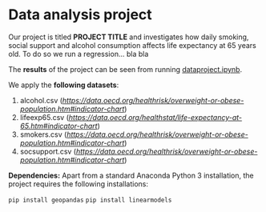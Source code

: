 # Data analysis project

Our project is titled **PROJECT TITLE** and investigates how daily smoking, social support and alcohol consumption affects life expectancy at 65 years old. To do so we run a regression... bla bla

The **results** of the project can be seen from running [dataproject.ipynb](dataproject.ipynb).

We apply the **following datasets**:

1. alcohol.csv (*https://data.oecd.org/healthrisk/overweight-or-obese-population.htm#indicator-chart*) 
1. lifeexp65.csv (*https://data.oecd.org/healthstat/life-expectancy-at-65.htm#indicator-chart*)
1. smokers.csv (*https://data.oecd.org/healthrisk/overweight-or-obese-population.htm#indicator-chart*)
1. socsupport.csv (*https://data.oecd.org/healthrisk/overweight-or-obese-population.htm#indicator-chart*)

**Dependencies:** Apart from a standard Anaconda Python 3 installation, the project requires the following installations:

``pip install geopandas``
``pip install linearmodels``
